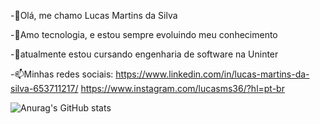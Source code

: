 -👋Olá, me chamo Lucas Martins da Silva

-👀Amo tecnologia, e estou sempre evoluindo meu conhecimento

-🌱atualmente estou cursando engenharia de software na Uninter

-📫Minhas redes sociais:
https://www.linkedin.com/in/lucas-martins-da-silva-653711217/
https://www.instagram.com/lucasms36/?hl=pt-br


![Anurag's GitHub stats](https://github-readme-stats.vercel.app/api?username=anuraghazra&show_icons=true&theme=radical)
